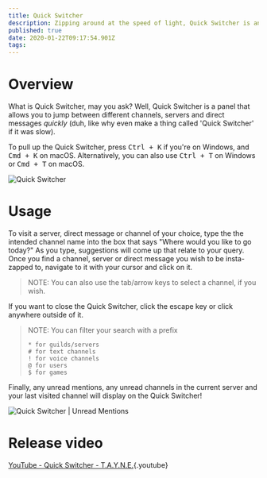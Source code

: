 ```yaml
---
title: Quick Switcher
description: Zipping around at the speed of light, Quick Switcher is an entirely new way to access your favorite servers faster than ever before!
published: true
date: 2020-01-22T09:17:54.901Z
tags: 
---
```


# Overview
What is Quick Switcher, may you ask? Well, Quick Switcher is a panel that allows you to jump between different channels, servers and direct messages *quickly* (duh, like why even make a thing called 'Quick Switcher' if it was slow).

To pull up the Quick Switcher, press <kbd>Ctrl + K</kbd> if you're on Windows, and <kbd>Cmd + K</kbd> on macOS. Alternatively, you can also use <kbd>Ctrl + T</kbd> on Windows or <kbd>Cmd + T</kbd> on macOS.

![Quick Switcher](https://github.com/DiscordiaWiki/wiki/blob/master/uploads/quickswitcher/qs-1.png?raw=true "Quick Switcher")

# Usage
To visit a server, direct message or channel of your choice, type the the intended channel name into the box that says "Where would you like to go today?" As you type, suggestions will come up that relate to your query. Once you find a channel, server or direct message you wish to be insta-zapped to, navigate to it with your cursor and click on it.

> NOTE: You can also use the tab/arrow keys to select a channel, if you wish.

If you want to close the Quick Switcher, click the escape key or click anywhere outside of it.

> NOTE: You can filter your search with a prefix
> ```text
> * for guilds/servers
> # for text channels
> ! for voice channels
> @ for users
> $ for games
> ```

Finally, any unread mentions, any unread channels in the current server and your last visited channel will display on the Quick Switcher!

![Quick Switcher | Unread Mentions](https://github.com/DiscordiaWiki/wiki/blob/master/uploads/quickswitcher/qs-2.png?raw=true "Quick Switcher | Unread Mentions")

# Release video

[YouTube - Quick Switcher - T.A.Y.N.E.](https://www.youtube.com/watch?v=1vjulniffcA){.youtube}